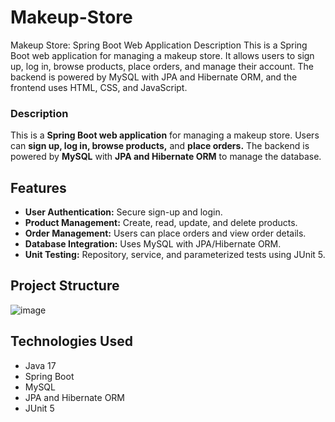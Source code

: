 # Makeup-Store
Makeup Store: Spring Boot Web Application
Description
This is a Spring Boot web application for managing a makeup store. It allows users to sign up, log in, browse products, place orders, and manage their account. The backend is powered by MySQL with JPA and Hibernate ORM, and the frontend uses HTML, CSS, and JavaScript.

### Description
This is a **Spring Boot web application** for managing a makeup store. Users can **sign up, log in, browse products,** and **place orders.** The backend is powered by **MySQL** with **JPA and Hibernate ORM** to manage the database.

## Features
- **User Authentication:** Secure sign-up and login.
- **Product Management:** Create, read, update, and delete products.
- **Order Management:** Users can place orders and view order details.
- **Database Integration:** Uses MySQL with JPA/Hibernate ORM.
- **Unit Testing:** Repository, service, and parameterized tests using JUnit 5.

## Project Structure
![image](https://github.com/user-attachments/assets/7d403577-4d39-477a-a143-32ba5c6741e1)


## Technologies Used
- Java 17
- Spring Boot
- MySQL
- JPA and Hibernate ORM
- JUnit 5
